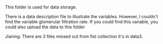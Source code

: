 This folder is used for data storage.

There is a data description file to illustrate the variables. However, I couldn't find the variable glomerular filtration rate. 
If you could find this variable, you could also upload the data to this folder

Jianing: There are 3 files missed out from fist collection it's in data3.
